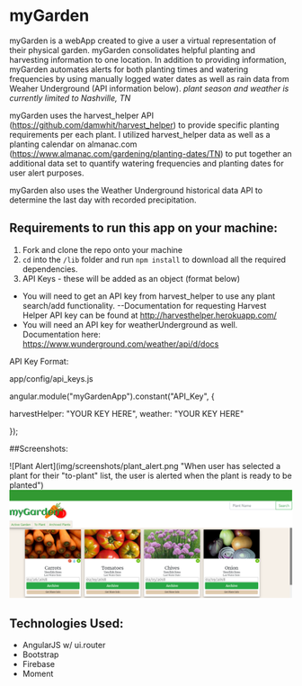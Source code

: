 # myGarden

myGarden is a webApp created to give a user a virtual representation of their physical garden. myGarden consolidates helpful planting and harvesting information to one location. In addition to providing information, myGarden automates alerts for both planting times and watering frequencies by using manually logged water dates as well as rain data from Weaher Underground (API information below). *plant season and weather is currently limited to Nashville, TN*

myGarden uses the harvest_helper API (https://github.com/damwhit/harvest_helper) to provide specific planting requirements per each plant. I utilized harvest_helper data as well as a planting calendar on almanac.com (https://www.almanac.com/gardening/planting-dates/TN) to put together an additional data set to quantify watering frequencies and planting dates for user alert purposes.

myGarden also uses the Weather Underground historical data API to determine the last day with recorded precipitation.

## Requirements to run this app on your machine:

1. Fork and clone the repo onto your machine
2. `cd` into the `/lib` folder and run `npm install` to download all the required dependencies.
3. API Keys - these will be added as an object (format below) 
 + You will need to get an API key from harvest_helper to use any plant search/add functionality. --Documentation for requesting Harvest Helper API key can be found at http://harvesthelper.herokuapp.com/
 + You will need an API key for weatherUnderground as well. Documentation here: https://www.wunderground.com/weather/api/d/docs 

API Key Format:

app/config/api_keys.js

angular.module("myGardenApp").constant("API_Key", {

  harvestHelper: "YOUR KEY HERE",
  weather: "YOUR KEY HERE"

});

##Screenshots:

![Plant Alert](img/screenshots/plant_alert.png "When user has selected a plant for their "to-plant" list, the user is alerted when the plant is ready to be planted")
![Water Alert](img/screenshots/water_alert.png "User is alerted when active plants last manual water date and last rain date exceed suggested watering frequency of plant")

## Technologies Used:
 + AngularJS w/ ui.router
 + Bootstrap
 + Firebase
 + Moment